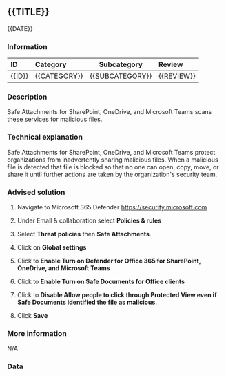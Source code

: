 ## {{TITLE}}

{{DATE}}

###  Information

| ID     | Category     | Subcategory     | Review     |
| :----- | :----------- | --------------- | :--------- |
| {{ID}} | {{CATEGORY}} | {{SUBCATEGORY}} | {{REVIEW}} |

### Description

Safe Attachments for SharePoint, OneDrive, and Microsoft Teams scans these services for malicious files.

### Technical explanation

Safe Attachments for SharePoint, OneDrive, and Microsoft Teams protect organizations from inadvertently sharing malicious files. When a malicious file is detected that file is blocked so that no one can open, copy, move, or share it until further actions are taken by the organization's security team.

### Advised solution

1. Navigate to Microsoft 365 Defender https://security.microsoft.com
2. Under Email & collaboration select **Policies & rules**

3. Select **Threat policies** then **Safe Attachments**.
4. Click on **Global settings**
5. Click to **Enable Turn on Defender for Office 365 for SharePoint, OneDrive, and Microsoft Teams**
6. Click to **Enable Turn on Safe Documents for Office clients**
7. Click to **Disable Allow people to click through Protected View even if Safe Documents identified the file as malicious**.
8. Click **Save**

### More information

N/A

### Data
